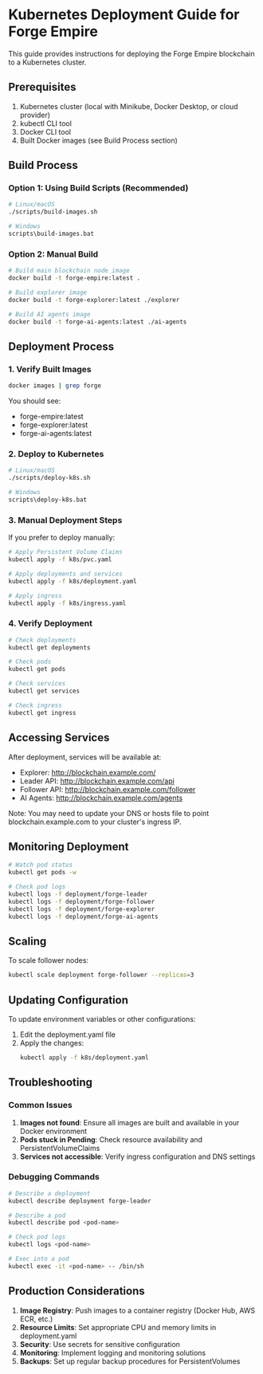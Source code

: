 # Kubernetes Deployment Guide for Forge Empire

This guide provides instructions for deploying the Forge Empire blockchain to a Kubernetes cluster.

## Prerequisites

1. Kubernetes cluster (local with Minikube, Docker Desktop, or cloud provider)
2. kubectl CLI tool
3. Docker CLI tool
4. Built Docker images (see Build Process section)

## Build Process

### Option 1: Using Build Scripts (Recommended)

```bash
# Linux/macOS
./scripts/build-images.sh

# Windows
scripts\build-images.bat
```

### Option 2: Manual Build

```bash
# Build main blockchain node image
docker build -t forge-empire:latest .

# Build explorer image
docker build -t forge-explorer:latest ./explorer

# Build AI agents image
docker build -t forge-ai-agents:latest ./ai-agents
```

## Deployment Process

### 1. Verify Built Images

```bash
docker images | grep forge
```

You should see:
- forge-empire:latest
- forge-explorer:latest
- forge-ai-agents:latest

### 2. Deploy to Kubernetes

```bash
# Linux/macOS
./scripts/deploy-k8s.sh

# Windows
scripts\deploy-k8s.bat
```

### 3. Manual Deployment Steps

If you prefer to deploy manually:

```bash
# Apply Persistent Volume Claims
kubectl apply -f k8s/pvc.yaml

# Apply deployments and services
kubectl apply -f k8s/deployment.yaml

# Apply ingress
kubectl apply -f k8s/ingress.yaml
```

### 4. Verify Deployment

```bash
# Check deployments
kubectl get deployments

# Check pods
kubectl get pods

# Check services
kubectl get services

# Check ingress
kubectl get ingress
```

## Accessing Services

After deployment, services will be available at:

- Explorer: http://blockchain.example.com/
- Leader API: http://blockchain.example.com/api
- Follower API: http://blockchain.example.com/follower
- AI Agents: http://blockchain.example.com/agents

Note: You may need to update your DNS or hosts file to point blockchain.example.com to your cluster's ingress IP.

## Monitoring Deployment

```bash
# Watch pod status
kubectl get pods -w

# Check pod logs
kubectl logs -f deployment/forge-leader
kubectl logs -f deployment/forge-follower
kubectl logs -f deployment/forge-explorer
kubectl logs -f deployment/forge-ai-agents
```

## Scaling

To scale follower nodes:

```bash
kubectl scale deployment forge-follower --replicas=3
```

## Updating Configuration

To update environment variables or other configurations:

1. Edit the deployment.yaml file
2. Apply the changes:
   ```bash
   kubectl apply -f k8s/deployment.yaml
   ```

## Troubleshooting

### Common Issues

1. **Images not found**: Ensure all images are built and available in your Docker environment
2. **Pods stuck in Pending**: Check resource availability and PersistentVolumeClaims
3. **Services not accessible**: Verify ingress configuration and DNS settings

### Debugging Commands

```bash
# Describe a deployment
kubectl describe deployment forge-leader

# Describe a pod
kubectl describe pod <pod-name>

# Check pod logs
kubectl logs <pod-name>

# Exec into a pod
kubectl exec -it <pod-name> -- /bin/sh
```

## Production Considerations

1. **Image Registry**: Push images to a container registry (Docker Hub, AWS ECR, etc.)
2. **Resource Limits**: Set appropriate CPU and memory limits in deployment.yaml
3. **Security**: Use secrets for sensitive configuration
4. **Monitoring**: Implement logging and monitoring solutions
5. **Backups**: Set up regular backup procedures for PersistentVolumes